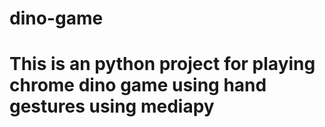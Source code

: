 # dino-game
# This is an python project for playing chrome dino game using hand gestures using mediapy




























